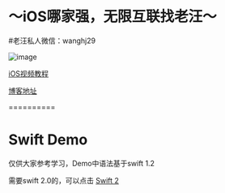 # ～iOS哪家强，无限互联找老汪～
#老汪私人微信：wanghj29

![image](http://avatar.csdn.net/0/E/4/1_cococoolwhj.jpg)


[iOS视频教程](http://www.iphonetrain.com/video/)

[博客地址](http://blog.csdn.net/jaywon)

==========
# Swift Demo
仅供大家参考学习，Demo中语法基于swift 1.2

需要swift 2.0的，可以点击 [Swift 2](https://github.com/jaywhj/Swift2)